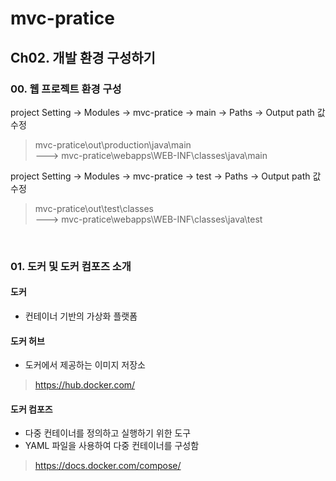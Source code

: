 # mvc-pratice

## Ch02. 개발 환경 구성하기
### 00. 웹 프로젝트 환경 구성
project Setting -> Modules -> mvc-pratice -> main -> Paths -> Output path 값 수정  
>mvc-pratice\out\production\java\main  
--->
mvc-pratice\webapps\WEB-INF\classes\java\main

project Setting -> Modules -> mvc-pratice -> test -> Paths -> Output path 값 수정
>mvc-pratice\out\test\classes  
--->
mvc-pratice\webapps\WEB-INF\classes\java\test

<br/>

### 01. 도커 및 도커 컴포즈 소개
#### 도커
- 컨테이너 기반의 가상화 플랫폼

#### 도커 허브
- 도커에서 제공하는 이미지 저장소  
>https://hub.docker.com/

#### 도커 컴포즈
- 다중 컨테이너를 정의하고 실행하기 위한 도구
- YAML 파일을 사용하여 다중 컨테이너를 구성함
>https://docs.docker.com/compose/

<br/>


  